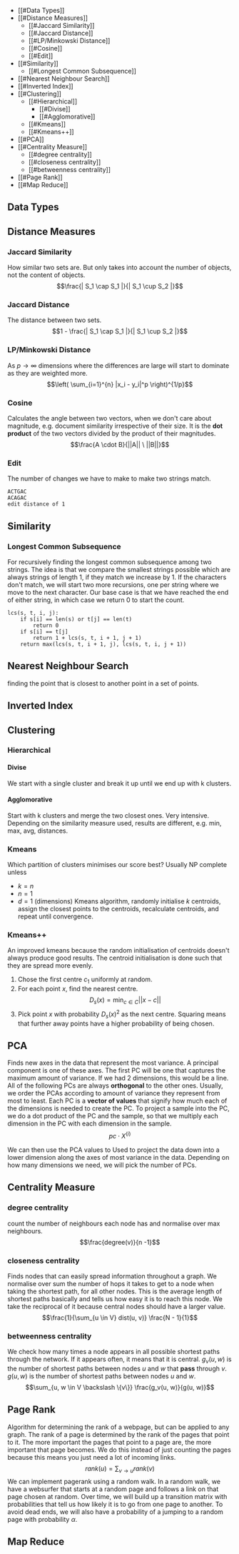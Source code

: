 -   [[#Data Types]]
-   [[#Distance Measures]]
    -  [[#Jaccard Similarity]]
    - [[#Jaccard Distance]]
    -  [[#LP/Minkowski Distance]]
    -  [[#Cosine]]
    -  [[#Edit]]
-   [[#Similarity]]
	- [[#Longest Common Subsequence]]
-   [[#Nearest Neighbour Search]]
-   [[#Inverted Index]]
-   [[#Clustering]]
    -   [[#Hierarchical]]
	    - [[#Divise]]
	    - [[#Agglomorative]]
    -   [[#Kmeans]]
    - [[#Kmeans++]]
-   [[#PCA]]
-   [[#Centrality Measure]]
	- [[#degree centrality]]
	- [[#closeness centrality]]
	- [[#betweenness centrality]]
-   [[#Page Rank]]
-   [[#Map Reduce]]


## Data Types


## Distance Measures

### Jaccard Similarity
How similar two sets are. But only takes into account the number of objects, not the content of objects. $$\frac{| S_1 \cap S_1 |}{| S_1 \cup S_2 |}$$
### Jaccard Distance 
The distance between two sets. $$1 - \frac{| S_1 \cap S_1 |}{| S_1 \cup S_2 |}$$
### LP/Minkowski Distance
As $p \to \infty$ dimensions where the differences are large will start to dominate as they are weighted more. $$\left( \sum_{i=1}^{n} |x_i - y_i|^p \right)^{1/p}$$
### Cosine
Calculates the angle between two vectors, when we don't care about magnitude, e.g. document similarity irrespective of their size. It is the **dot product** of the two vectors divided by the product of their magnitudes. $$\frac{A \cdot B}{||A|| \ ||B||}$$
### Edit
The number of changes we have to make to make two strings match.
```
ACTGAC
ACAGAC
edit distance of 1
```


## Similarity

### Longest Common Subsequence
For recursively finding the longest common subsequence among two strings. The idea is that we compare the smallest strings possible which are always strings of length 1, if they match we increase by 1. If the characters don't match, we will start two more recursions, one per string where we move to the next character. Our base case is that we have reached the end of either string, in which case we return 0 to start the count.  
```
lcs(s, t, i, j):
	if s[i] == len(s) or t[j] == len(t)
		return 0
	if s[i] == t[j]
		return 1 + lcs(s, t, i + 1, j + 1)
	return max(lcs(s, t, i + 1, j), lcs(s, t, i, j + 1)) 
```
## Nearest Neighbour Search
finding the point that is closest to another point in a set of points.

## Inverted Index

## Clustering

### Hierarchical

#### Divise
We start with a single cluster and break it up until we end up with k clusters.

#### Agglomorative
Start with k clusters and merge the two closest ones. Very intensive.
Depending on the similarity measure used, results are different, e.g. min, max, avg, distances.

### Kmeans 
Which partition of clusters minimises our score best? Usually NP complete unless
- $k = n$
- $n = 1$
- $d = 1$ (dimensions)
Kmeans algorithm, randomly initialise $k$ centroids, assign the closest points to the centroids, recalculate centroids, and repeat until convergence.

### Kmeans++
An improved kmeans because the random initialisation of centroids doesn't always produce good results. The centroid initialisation is done such that they are spread more evenly. 
1. Chose the first centre $c_1$ uniformly at random.
2. For each point $x$, find the nearest centre. $$D_s(x) = \min_{c \in C} || x - c ||$$
3. Pick point $x$ with probability $D_s(x)^2$ as the next centre. Squaring means that further away points have a higher probability of being chosen. 

## PCA
Finds new axes in the data that represent the most variance. A principal component is one of these axes. The first PC will be one that captures the maximum amount of variance. If we had 2 dimensions, this would be a line. All of the following PCs are always **orthogonal** to the other ones. Usually, we order the PCAs according to amount of variance they represent from most to least. Each PC is a **vector of values** that signify how much each of the dimensions is needed to create the PC. To project a sample into the PC, we do a dot product of the PC and the sample, so that we multiply each dimension in the PC with each dimension in the sample. $$pc \cdot X^{(i)}$$

We can then use the PCA values to Used to project the data down into a lower dimension along the axes of most variance in the data. Depending on how many dimensions we need, we will pick the number of PCs.

## Centrality Measure

### degree centrality
count the number of neighbours each node has and normalise over max neighbours. $$\frac{degree(v)}{n -1}$$
### closeness centrality
Finds nodes that can easily spread information throughout a graph. We normalise over sum the number of hops it takes to get to a node when taking the shortest path, for all other nodes. This is the average length of shortest paths basically and tells us how easy it is to reach this node. We take the reciprocal of it because central nodes should have a larger value. $$\frac{1}{\sum_{u \in V} dist(u, v)} \frac{N - 1}{1}$$
### betweenness centrality
We check how many times a node appears in all possible shortest paths through the network. If it appears often, it means that it is central. $g_v(u, w)$ is the number of shortest paths between nodes $u$ and $w$ that **pass** through $v$. $g(u, w)$ is the number of shortest paths between nodes $u$ and $w$.  $$\sum_{u, w \in V \backslash \{v\}} \frac{g_v(u, w)}{g(u, w)}$$

## Page Rank

Algorithm for determining the rank of a webpage, but can be applied to any graph. The rank of a page is determined by the rank of the pages that point to it. The more important the pages that point to a page are, the more important that page becomes. We do this instead of just counting the pages because this means you just need a lot of incoming links.  $$rank(u) = \sum_{v \to u} rank(v)$$
We can implement pagerank using a random walk. In a random walk, we have a websurfer that starts at a random page and follows a link on that page chosen at random. Over time, we will build up a transition matrix with probabilities that tell us how likely it is to go from one page to another. To avoid dead ends, we will also have a probability of a jumping to a random page with probability $\alpha$.  
  
## Map Reduce